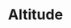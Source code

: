 ---
layout: ../../layouts/project.astro
title: "Altitude"
buildTime: "March 2024 - Current"
description: "Specialized RPC provider offering customizable, high-performance node access and API solutions, primarily for EVM-compatible networks with plans to expand to other chains. Empowering developers and DApps with tailored blockchain infrastructure to innovate across diverse blockchain ecosystems."
tags: ["rust", "solidity", "devops"," blockchain"]
url: "https://valtitude.xyz"
img:
  src: "altitude.png"
  alt: "Altitude logo"
---